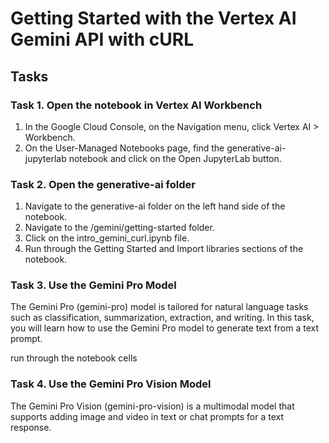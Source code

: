 # Getting Started with the Vertex AI Gemini API with cURL
## Tasks
### Task 1. Open the notebook in Vertex AI Workbench

1. In the Google Cloud Console, on the Navigation menu, click Vertex AI > Workbench.
2. On the User-Managed Notebooks page, find the generative-ai-jupyterlab notebook and click on the Open JupyterLab button.

### Task 2. Open the generative-ai folder
1. Navigate to the generative-ai folder on the left hand side of the notebook.
2. Navigate to the /gemini/getting-started folder.
3. Click on the intro_gemini_curl.ipynb file.
4. Run through the Getting Started and Import libraries sections of the notebook.


### Task 3. Use the Gemini Pro Model
The Gemini Pro (gemini-pro) model is tailored for natural language tasks such as classification, summarization, extraction, and writing. In this task, you will learn how to use the Gemini Pro model to generate text from a text prompt.


run through the notebook cells

### Task 4. Use the Gemini Pro Vision Model
The Gemini Pro Vision (gemini-pro-vision) is a multimodal model that supports adding image and video in text or chat prompts for a text response.

